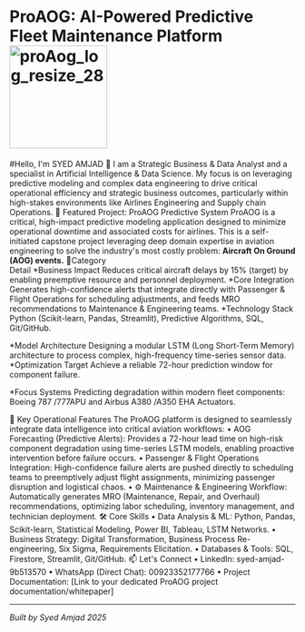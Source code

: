 # ProAOG: AI-Powered Predictive Fleet Maintenance Platform <img width="172" height="181" alt="proAog_log_resize_28" src="https://github.com/user-attachments/assets/78c0fadf-8a4e-4d82-a7f4-0e102c8773f5" />


#Hello, I'm SYED AMJAD 👋
I am a Strategic Business & Data Analyst and a specialist in Artificial Intelligence & Data Science. My focus is on leveraging predictive modeling and complex data engineering to drive critical operational efficiency and strategic business outcomes, particularly within high-stakes environments like Airlines Engineering and Supply chain Operations.
🌟 Featured Project: ProAOG Predictive System
ProAOG is a critical, high-impact predictive modeling application designed to minimize operational downtime and associated costs for airlines.
This is a self-initiated capstone project leveraging deep domain expertise in aviation engineering to solve the industry's most costly problem: **Aircraft On Ground (AOG) events.**
🌟Category	
	      Detail 
 *Business Impact
	Reduces critical aircraft delays by 15% (target) by enabling preemptive resource and personnel deployment.
 *Core Integration
	Generates high-confidence alerts that integrate directly with Passenger & Flight Operations for scheduling adjustments, and feeds MRO recommendations to Maintenance & Engineering teams.
 *Technology Stack
	Python (Scikit-learn, Pandas, Streamlit), Predictive Algorithms, SQL, Git/GitHub.

 *Model Architecture
	Designing a modular LSTM (Long Short-Term Memory) architecture to process complex, high-frequency time-series sensor data.
 *Optimization Target
	Achieve a reliable 72-hour prediction window for component failure.

 *Focus Systems
	Predicting degradation within modern fleet components: Boeing 787 /777APU and Airbus A380 /A350 EHA Actuators.

🚀 Key Operational Features
The ProAOG platform is designed to seamlessly integrate data intelligence into critical aviation workflows:
•	AOG Forecasting (Predictive Alerts): Provides a 72-hour lead time on high-risk component degradation using time-series LSTM models, enabling proactive intervention before failure occurs.
•	Passenger & Flight Operations Integration: High-confidence failure alerts are pushed directly to scheduling teams to preemptively adjust flight assignments, minimizing passenger disruption and logistical chaos.
•	⚙️ Maintenance & Engineering Workflow: Automatically generates MRO (Maintenance, Repair, and Overhaul) recommendations, optimizing labor scheduling, inventory management, and technician deployment.
🛠️ Core Skills
•	Data Analysis & ML: Python, Pandas, Scikit-learn, Statistical Modeling, Power BI, Tableau, LSTM Networks.
•	Business Strategy: Digital Transformation, Business Process Re-engineering, Six Sigma, Requirements Elicitation.
•	Databases & Tools: SQL, Firestore, Streamlit, Git/GitHub.
📫 Let's Connect
•	LinkedIn: syed-amjad-9b513570
•	WhatsApp (Direct Chat): 00923352177766
•	Project Documentation: [Link to your dedicated ProAOG project documentation/whitepaper]

---
*Built by Syed Amjad 2025*




